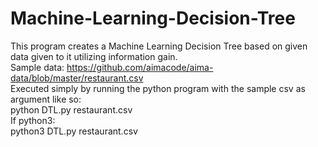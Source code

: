 ﻿# Machine-Learning-Decision-Tree
This program creates a Machine Learning Decision Tree based on given data given to it utilizing information gain. <br>
Sample data: https://github.com/aimacode/aima-data/blob/master/restaurant.csv <br>
Executed simply by running the python program with the sample csv as argument like so: <br>
python DTL.py restaurant.csv <br>
If python3: <br>
python3 DTL.py restaurant.csv
